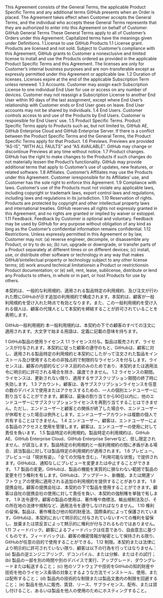 This Agreement consists of the General Terms, the applicable Product Specific Terms and any additional terms
GitHub presents when an Order is placed. The Agreement takes effect when Customer accepts the General
Terms, and the individual who accepts these General Terms represents that they are authorized to enter into
this Agreement on behalf of Customer.
GitHub General Terms
These General Terms apply to all of Customer’s Orders under this Agreement. Capitalized terms have the
meanings given under Definitions.
1 License to use GitHub Products
1.1 License grant. Products are licensed and not sold. Subject to Customer’s compliance with this
Agreement, GitHub grants to Customer a nonexclusive and limited license to install and use the
Products ordered as provided in the applicable Product Specific Terms and this Agreement. The licenses
are only for Customer’s internal business purposes and are non-transferable except as expressly
permitted under this Agreement or applicable law.
1.2 Duration of licenses. Licenses expire at the end of the applicable Subscription Term unless renewed.
1.3 Accounts. Customer may assign each Subscription License to one individual End User for use or access
on any number of devices. Customer may not reassign a Subscription License to another End User
within 90 days of the last assignment, except where End User’s relationship with Customer ends or End
User goes on leave. End User accounts may not be shared by individuals.
1.4 End Users. Customer controls access to and use of the Products by End Users. Customer is responsible
for End Users’ use.
1.5 Product Specific Terms. Product Specific Terms apply to Products such as, but not limited to, GitHub AE,
GitHub Enterprise Cloud and GitHub Enterprise Server. If there is a conflict between the Product
Specific Terms and the General Terms, the Product Specific Terms apply for that Product.
1.6 Previews. Previews are provided “AS-IS”, “WITH ALL FAULTS” and “AS AVAILABLE”. GitHub may change
or discontinue Previews at any time without notice.
1.7 Product changes. GitHub has the right to make changes to the Products if such changes do not
materially lessen the Product’s functionality. GitHub may provide additional terms that apply to
Customer’s use of updates, new features, or related software.
1.8 Affiliates. Customer’s Affiliates may use the Products under this Agreement. Customer isresponsible for
its Affiliates’ use, and Customer has the sole right to enforce this Agreement.
1.9 Compliance with laws. Customer’s use of the Products must not violate any applicable laws, including
copyright or trademark laws, export control laws and regulations, including laws and regulations in its
jurisdiction.
1.10 Reservation of rights. Products are protected by copyright and other intellectual property laws and
international treaties. GitHub reserves all rights not expressly granted in this Agreement, and no rights
are granted or implied by waiver or estoppel.
1.11 Feedback. Feedback by Customer is optional and voluntary. Feedback may be used by GitHub for
any purpose without obligation of any kind as long as the Customer’s confidential information
remains confidential.
1.12 Restrictions. Unless expressly permitted in this Agreement or by law, Customer may not:
(a) reverse engineer, decompile, or disassemble any Product, or try to do so;
(b) run, upgrade or downgrade, or transfer parts of a Product separately at different times or on
different devices;
(c) install, use, or distribute other software or technology in any way that makes
GitHub’sintellectual property or technology subject to any other license terms;
(d) work around technical limitationsin a Product or restrictionsin Product documentation; or
(e) sell, rent, lease, sublicense, distribute or lend any Products to others, in whole or in part, or host
Products for use by others.

本契約は、一般的な利用規約、適用される製品特定の利用規約、及び注文が行われた際にGitHubが示す追加の利用規約で構成されます。本契約は、顧客が一般利用規約を受け入れた時点で有効となります。また、この一般利用規約を受け入れる個人は、顧客の代理人として本契約を締結することが許可されていることを表明します。

GitHub一般利用規約
本一般利用規約は、本契約の下での顧客のすべての注文に適用されます。大文字で始まる用語は、定義に記載の意味を持ちます。

1 GitHub製品の使用ライセンス
1.1 ライセンス付与。製品は販売されず、ライセンスが付与されます。本契約に従った顧客の遵守のもと、GitHubは、顧客に対し、適用される製品特定の利用規約と本契約にしたがって注文された製品をインストール及び使用するための非独占的で制限的なライセンスを付与します。ライセンスは、顧客の内部的なビジネス目的のみのためであり、本契約または適用法令に明示的に許可される場合を除き、譲渡できません。
1.2 ライセンスの期間。ライセンスは、更新されない限り、適用するサブスクリプション期間の終了時に失効します。
1.3 アカウント。顧客は、各サブスクリプションライセンスを任意の数のデバイスで使用またはアクセスするための、一人の個別エンドユーザーに割り当てることができます。顧客は、最後の割り当てから90日以内に、他のエンドユーザーにサブスクリプションライセンスを再割り当てすることはできません。ただし、エンドユーザーと顧客との関係が終了した場合や、エンドユーザーが休暇をとった場合は例外とします。エンドユーザーアカウントは複数の個人で共有することはできません。
1.4 エンドユーザー。顧客は、エンドユーザーによる製品のアクセスと使用を管理します。顧客は、エンドユーザーの使用に対して責任を負います。
1.5 製品特定の利用規約。製品特定の利用規約は、GitHub AE、GitHub Enterprise Cloud、GitHub Enterprise Serverなど、但し限定されません、が該当します。製品特定の利用規約と一般利用規約の間に矛盾がある場合、該当製品に対しては製品特定の利用規約が適用されます。
1.6 プレビュー。プレビューは「現状有姿」、「全ての欠陥を含む」、「利用可能な状態」で提供されます。GitHubは、通知なしにプレビューを変更または中止することができます。
1.7 製品の変更。GitHubは、製品の機能を実質的に損なわない範囲で製品の変更を行う権利を有します。GitHubは、アップデート、新機能、または関連ソフトウェアの使用に適用される追加の利用規約を提供することがあります。
1.8 提携会社。顧客の提携会社は、本契約の下で製品を使用することができます。顧客は自社の提携会社の使用に対して責任を負い、本契約の強制権を単独で有します。
1.9 法令遵守。顧客の製品の使用は、著作権や商標法、輸出規制法及び、その所在地の法律や規制など、適用法令を遵守しなければなりません。
1.10 権利の留保。製品は、著作権及び他の知的財産法、国際条約によって保護されています。GitHubは、本契約において明示的に付与されていないすべての権利を留保し、放棄または禁反言によって黙示的に権利が付与されるものではありません。
1.11 フィードバック。顧客によるフィードバックは任意であり、自由意志に基づくものです。フィードバックは、顧客の機密情報が秘密として保持される限り、GitHubが任意の目的で使用することができる。
1.12 制限。本契約または法律により明示的に許可されていない限り、顧客は以下の行為を行ってはなりません：
(a) 製品の逆エンジニアリング、デコンパイル、または分解、またはその試行；
(b) 製品の一部を別の時間や別のデバイスで実行、アップグレード、ダウングレードまたは転送すること；
(c) 他のソフトウェアや技術をGitHubの知的財産や技術を他のライセンス条項の対象とするような方法でインストール、使用、または配布すること；
(d) 製品内の技術的な制限または製品文書内の制限を回避すること；
(e) 製品を他人に販売、賃貸、リース、サブライセンス、配布、または貸し付けること、あるいは製品を他人の使用のためにホスティングすること。